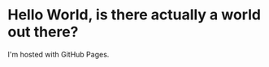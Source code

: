 
<html>
<body>
<h1>Hello World, is there actually a world out there?</h1>
<p>I'm hosted with GitHub Pages.</p>
</body>
</html>
